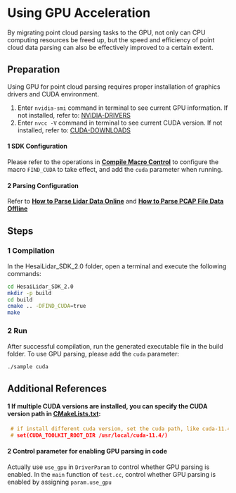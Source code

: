 # Using GPU Acceleration
By migrating point cloud parsing tasks to the GPU, not only can CPU computing resources be freed up, but the speed and efficiency of point cloud data parsing can also be effectively improved to a certain extent.


## Preparation
Using GPU for point cloud parsing requires proper installation of graphics drivers and CUDA environment.
1. Enter `nvidia-smi` command in terminal to see current GPU information. If not installed, refer to: [NVIDIA-DRIVERS](https://www.nvidia.cn/drivers/)
2. Enter `nvcc -V` command in terminal to see current CUDA version. If not installed, refer to: [CUDA-DOWNLOADS](https://developer.nvidia.com/cuda-downloads)

#### 1 SDK Configuration

Please refer to the operations in **[Compile Macro Control](../docs/compile_macro_control_description.md)** to configure the macro `FIND_CUDA` to take effect, and add the `cuda` parameter when running.

#### 2 Parsing Configuration
Refer to **[How to Parse Lidar Data Online](../docs/parsing_lidar_data_online.md)** and **[How to Parse PCAP File Data Offline](../docs/parsing_pcap_file_data_offline.md)**

## Steps
### 1 Compilation
In the HesaiLidar_SDK_2.0 folder, open a terminal and execute the following commands:
```bash
cd HesaiLidar_SDK_2.0
mkdir -p build 
cd build
cmake .. -DFIND_CUDA=true
make
```

### 2 Run
After successful compilation, run the generated executable file in the build folder. To use GPU parsing, please add the `cuda` parameter:
```bash
./sample cuda
```


## Additional References
#### 1 If multiple CUDA versions are installed, you can specify the CUDA version path in [CMakeLists.txt](../CMakeLists.txt):

  ```cpp
   # if install different cuda version, set the cuda path, like cuda-11.4
   # set(CUDA_TOOLKIT_ROOT_DIR /usr/local/cuda-11.4/)
   ```

#### 2 Control parameter for enabling GPU parsing in code

  Actually use `use_gpu` in `DriverParam` to control whether GPU parsing is enabled. In the `main` function of `test.cc`, control whether GPU parsing is enabled by assigning `param.use_gpu`